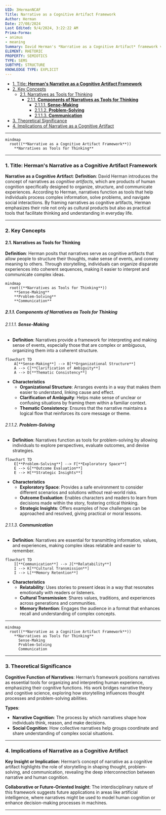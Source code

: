 ```yaml
---
UID: 3HermanNCAF
Title: Narrative as a Cognitive Artifact Framework
Author: Herman
Date: 27/08/2024
Last Edited: 9/4/2024, 3:22:22 AM
Prima-Forma:
- animus
- meaning
Summary: David Herman's *Narrative as a Cognitive Artifact* framework views narratives as tools for organizing, structuring, and communicating experiences, emphasizing their role in cognitive processes such as sense-making, problem-solving, and social interaction. This approach bridges narrative theory with cognitive science, highlighting how storytelling shapes and facilitates human thought and decision-making.
ELEMENT: RHETORIC
PROPERTY: SEMIOTICS
TYPE: SEMS
SUBTYPE: STRUCTURE
KNOWLEDGE TYPE: EXPLICIT
---
```

- [1. Title: **Herman's Narrative as a Cognitive Artifact Framework**](#1-title-hermans-narrative-as-a-cognitive-artifact-framework)
- [2. Key Concepts](#2-key-concepts)
  - [2.1. Narratives as Tools for Thinking](#21-narratives-as-tools-for-thinking)
    - [2.1.1. **Components of Narratives as Tools for Thinking**](#211-components-of-narratives-as-tools-for-thinking)
      - [2.1.1.1. **Sense-Making**](#2111-sense-making)
      - [2.1.1.2. **Problem-Solving**](#2112-problem-solving)
      - [2.1.1.3. **Communication**](#2113-communication)
- [3. Theoretical Significance](#3-theoretical-significance)
- [4. Implications of Narrative as a Cognitive Artifact](#4-implications-of-narrative-as-a-cognitive-artifact)


---
```mermaid
mindmap
  root((**Narrative as a Cognitive Artifact Framework**))
    **Narratives as Tools for Thinking**
```
---

### 1. Title: **Herman's Narrative as a Cognitive Artifact Framework**

**Narrative as a Cognitive Artifact**:
   **Definition**: David Herman introduces the concept of narratives as *cognitive artifacts*, which are products of human cognition specifically designed to organize, structure, and communicate experiences. According to Herman, narratives function as tools that help individuals process complex information, solve problems, and navigate social interactions. By framing narratives as cognitive artifacts, Herman emphasizes their role not only as cultural products but also as practical tools that facilitate thinking and understanding in everyday life.

---

### 2. Key Concepts

#### 2.1. Narratives as Tools for Thinking

**Definition**:
   Herman posits that narratives serve as cognitive artifacts that allow people to structure their thoughts, make sense of events, and convey meaning to others. Through storytelling, individuals can organize disparate experiences into coherent sequences, making it easier to interpret and communicate complex ideas.

```mermaid
mindmap
  root((**Narratives as Tools for Thinking**))
    **Sense-Making**
    **Problem-Solving**
    **Communication**
```

##### 2.1.1. **Components of Narratives as Tools for Thinking**

###### 2.1.1.1. **Sense-Making**
  - **Definition**: Narratives provide a framework for interpreting and making sense of events, especially those that are complex or ambiguous, organizing them into a coherent structure.

```mermaid
flowchart TD
    A[**Sense-Making**] --> B[**Organizational Structure**]
    A --> C[**Clarification of Ambiguity**]
    A --> D[**Thematic Consistency**]
```

  - **Characteristics**
    - **Organizational Structure**: Arranges events in a way that makes them easier to understand, linking cause and effect.
    - **Clarification of Ambiguity**: Helps make sense of unclear or confusing situations by framing them within a familiar context.
    - **Thematic Consistency**: Ensures that the narrative maintains a logical flow that reinforces its core message or theme.

###### 2.1.1.2. **Problem-Solving**
  - **Definition**: Narratives function as tools for problem-solving by allowing individuals to explore perspectives, evaluate outcomes, and devise strategies.

```mermaid
flowchart TD
    E[**Problem-Solving**] --> F[**Exploratory Space**]
    E --> G[**Outcome Evaluation**]
    E --> H[**Strategic Insights**]
```

  - **Characteristics**
    - **Exploratory Space**: Provides a safe environment to consider different scenarios and solutions without real-world risks.
    - **Outcome Evaluation**: Enables characters and readers to learn from decisions made within the story, fostering critical thinking.
    - **Strategic Insights**: Offers examples of how challenges can be approached and resolved, giving practical or moral lessons.

###### 2.1.1.3. **Communication**
  - **Definition**: Narratives are essential for transmitting information, values, and experiences, making complex ideas relatable and easier to remember.

```mermaid
flowchart TD
    I[**Communication**] --> J[**Relatability**]
    I --> K[**Cultural Transmission**]
    I --> L[**Memory Retention**]
```

  - **Characteristics**
    - **Relatability**: Uses stories to present ideas in a way that resonates emotionally with readers or listeners.
    - **Cultural Transmission**: Shares values, traditions, and experiences across generations and communities.
    - **Memory Retention**: Engages the audience in a format that enhances recall and understanding of complex concepts.

---
```mermaid
mindmap
  root((**Narrative as a Cognitive Artifact Framework**))
    **Narratives as Tools for Thinking**
      Sense-Making
      Problem-Solving
      Communication
```
---

### 3. Theoretical Significance

**Cognitive Function of Narratives**:
   Herman’s framework positions narratives as essential tools for organizing and interpreting human experience, emphasizing their cognitive functions. His work bridges narrative theory and cognitive science, exploring how storytelling influences thought processes and problem-solving abilities.

**Types**:
   - **Narrative Cognition**: The process by which narratives shape how individuals think, reason, and make decisions.
   - **Social Cognition**: How collective narratives help groups coordinate and share understanding of complex social situations.



---

### 4. Implications of Narrative as a Cognitive Artifact

**Key Insight or Implication**:
   Herman’s concept of narrative as a cognitive artifact highlights the role of storytelling in shaping thought, problem-solving, and communication, revealing the deep interconnection between narrative and human cognition.

**Collaborative or Future-Oriented Insight**:
   The interdisciplinary nature of this framework suggests future applications in areas like artificial intelligence, where narratives might be used to model human cognition or enhance decision-making processes in machines.

---
